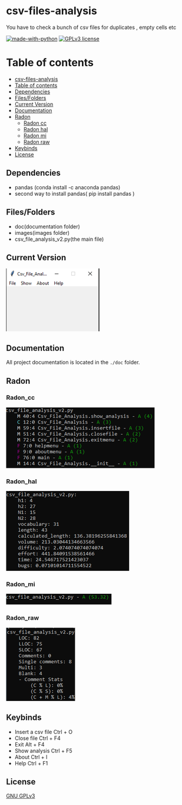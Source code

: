 # csv-files-analysis
You have to check a bunch of csv files for duplicates , empty cells etc

[![made-with-python](https://img.shields.io/badge/Made%20with-Python-1f425f.svg)](https://www.python.org/) [![GPLv3 license](https://img.shields.io/badge/License-GPLv3-blue.svg)](http://perso.crans.org/besson/LICENSE.html)


# Table of contents

<!--ts-->
  * [csv-files-analysis](#csv-files-analysis)
  * [Table of contents](#Table_of_contents)
  * [Dependencies](#Dependencies)
  * [Files/Folders](#Files/Folders)
  * [Current Version](#Current_Version)
  * [Documentation](#Documentation)
  * [Radon](#Radon)
    * [Radon cc](#Radon_cc)
    * [Radon hal](#Radon_hal)
    * [Radon mi](#Radon_mi)
    * [Radon raw](#Radon_raw)
  * [Keybinds](#Keybinds)
  * [License](#License)
<!--ts-->



## Dependencies

 <ul>
  <li> pandas (conda install -c anaconda pandas) </li>
  <li> second way to install pandas( pip install pandas ) </li>
</ul>

## Files/Folders

<ul>
 <li> doc(documentation folder) </li>
 <li> images(images folder) </li>
 <li> csv_file_analysis_v2.py(the main file) </li>
</ul>


## Current Version

<p><img src ="images/version image.png" title = "csv file analysis Version Image"/> </p>


## Documentation

All project documentation is located in the `./doc`  folder.

## Radon

### Radon_cc

<p><img src="images/radon cc.png" title = "Radon cc"/></p>

### Radon_hal

<p><img src="images/radon hal.png" title="Radon hal"/></p>

### Radon_mi

<p><img src="images/radon mi.png" title="Radon mi"/></p>

### Radon_raw

<p><img src="images/radon raw.png" title="Radon raw"/></p>

## Keybinds

<ul>
  <li> Insert a csv file Ctrl + O </li>
  <li> Close file Ctrl + F4 </li>
  <li> Exit Alt + F4 </li>
  <li> Show analysis Ctrl + F5 </li>
  <li> About Ctrl + I </li>
  <li> Help Ctrl + F1 </li>
</ul>


## License

[GNU GPLv3](https://choosealicense.com/licenses/gpl-3.0/)
